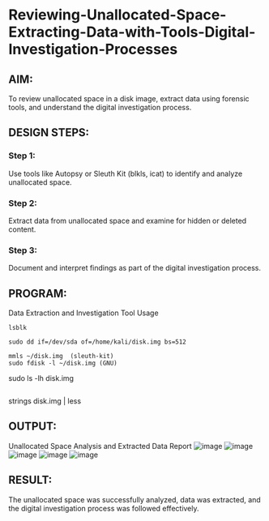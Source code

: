 # Reviewing-Unallocated-Space-Extracting-Data-with-Tools-Digital-Investigation-Processes
## AIM:
To review unallocated space in a disk image, extract data using forensic tools, and understand the digital investigation process.

## DESIGN STEPS:
### Step 1:
Use tools like Autopsy or Sleuth Kit (blkls, icat) to identify and analyze unallocated space.

### Step 2:
Extract data from unallocated space and examine for hidden or deleted content.

### Step 3:
Document and interpret findings as part of the digital investigation process.

## PROGRAM:
Data Extraction and Investigation Tool Usage
```
lsblk
```
```
sudo dd if=/dev/sda of=/home/kali/disk.img bs=512
```
```
mmls ~/disk.img  (sleuth-kit)
sudo fdisk -l ~/disk.img (GNU)
```
sudo ls -lh disk.img
```
```
strings disk.img | less


## OUTPUT:
Unallocated Space Analysis and Extracted Data Report
![image](https://github.com/user-attachments/assets/51f0c6b3-1756-40eb-8ece-f485c6267fb5)
![image](https://github.com/user-attachments/assets/d7e6f742-e2b4-4ee1-b32a-cd5efcddbf4d)
![image](https://github.com/user-attachments/assets/5e44a18f-8652-4243-a07b-f80a31494462)
![image](https://github.com/user-attachments/assets/baa60897-49b1-4997-943c-a1c8e4bf32f0)
![image](https://github.com/user-attachments/assets/8540c141-355c-4eff-a788-c7702b1dcf74)

## RESULT:
The unallocated space was successfully analyzed, data was extracted, and the digital investigation process was followed effectively.

